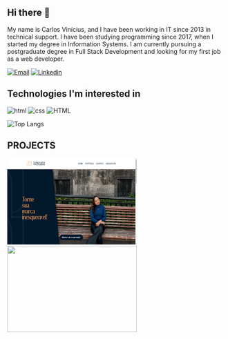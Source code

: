 ## Hi there 👋
My name is Carlos Vinícius, and I have been working in IT since 2013 in technical support. I have been studying programming since 2017, when I started my degree in Information Systems. I am currently pursuing a postgraduate degree in Full Stack Development and looking for my first job as a web developer.

[![Email](https://img.shields.io/badge/Gmail-D14836?style=for-the-badge&logo=gmail&logoColor=white)](mailto:carlos.vinicius2012@gmail.com)
[![Linkedin](https://img.shields.io/badge/LinkedIn-0077B5?style=for-the-badge&logo=linkedin&logoColor=white)](linkedin.com/in/carlosviniciusjs)

## Technologies I'm interested in
<div style="display: inline-block">
    <img src="https://img.shields.io/badge/HTML5-E34F26?style=for-the-badge&logo=html5&logoColor=white" alt="html"/>
      <img src="https://img.shields.io/badge/CSS-239120?&style=for-the-badge&logo=css3&logoColor=white" alt="css"/>
      <img src="https://img.shields.io/badge/JavaScript-F7DF1E?style=for-the-badge&logo=javascript&logoColor=black" alt="HTML"/>
</div></br>  
</div>


![Top Langs](https://github-readme-stats.vercel.app/api/top-langs/?username=carlosviniciusjs&size_weight=0.5&count_weight=0.5)

## PROJECTS
<a href="https://carlosviniciusjs.github.io/danielleDesigner/"><img width="300" height="200" src="https://github.com/carlosviniciusjs/carlosviniciusjs/blob/img/Danielle%20Designer.png?raw=true"/></a>
<a href="https://carlosviniciusjs.github.io/siteprefeitura/"><img width="300" height="200" src="https://github.com/carlosviniciusjs/carlosviniciusjs/blob/img/Prefeitura%20de%20goian%C3%A9sia.png?raw=true"/></a>
